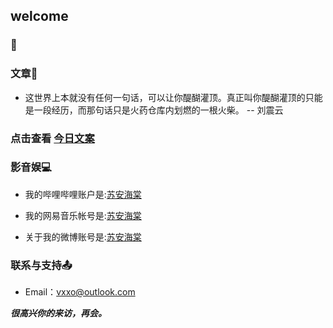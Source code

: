 ## welcome 
### 🌈 
###  文章📖

- 这世界上本就没有任何一句话，可以让你醍醐灌顶。真正叫你醍醐灌顶的只能是一段经历，而那句话只是火药仓库内划燃的一根火柴。 -- 刘震云
### 点击查看 [今日文案](http://m.wufazhuce.com/one/)

### 影音娱💻

- 我的哔哩哔哩账户是:[苏安海棠](https://b23.tv/yGoXBas)

- 我的网易音乐帐号是:[苏安海棠](https://y.music.163.com/m/user?id=1469851129&dlt=0846&app_version=8.9.20)

- 关于我的微博账号是:[苏安海棠](https://weibo.com/u/6515990299)


### 联系与支持📤


- Email：vxxo@outlook.com



**_很高兴你的来访，再会。_**


